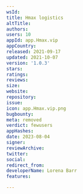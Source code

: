 ```yaml
---
wsId: 
title: Hmax logistics
altTitle: 
authors: 
users: 10
appId: app.Hmax.vip
appCountry: 
released: 2021-09-17
updated: 2021-10-07
version: '1.0.3'
stars: 
ratings: 
reviews: 
size: 
website: 
repository: 
issue: 
icon: app.Hmax.vip.png
bugbounty: 
meta: removed
verdict: fewusers
appHashes: 
date: 2023-08-04
signer: 
reviewArchive: 
twitter: 
social: 
redirect_from: 
developerName: Lorena Barr
features: 

---
```


